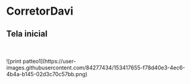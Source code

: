 # CorretorDavi
 
<h2>Tela inicial</h2>
<a href="corretordavi.vercel.app"></a><br><br>
![print patteo1](https://user-images.githubusercontent.com/84277434/153417655-f78d40e3-4ec6-4b4a-b145-02d3c70c57bb.png)
